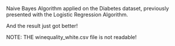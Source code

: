 Naive Bayes Algorithm applied on the Diabetes dataset, previously presented with the Logistic Regression Algorithm.

And the result just got better!

NOTE: THE winequality_white.csv file is not readable!